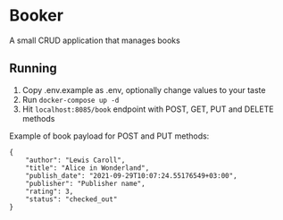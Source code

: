 # Booker

A small CRUD application that manages books

## Running

1. Copy .env.example as .env, optionally change values to your taste
2. Run `docker-compose up -d`
3. Hit `localhost:8085/book` endpoint with POST, GET, PUT and DELETE methods

Example of book payload for POST and PUT methods:

```
{
    "author": "Lewis Caroll",
    "title": "Alice in Wonderland",
    "publish_date": "2021-09-29T10:07:24.55176549+03:00",
    "publisher": "Publisher name",
    "rating": 3,
    "status": "checked_out"
}
```